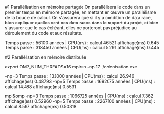 #1 Parallélisation en mémoire partagée
On parallélisera le code dans un premier temps en mémoire partagée, en mettant en œuvre un parallélisme de la boucle de calcul. On s'assurera que si il y a condition de data race, bien expliquer quelles sont ces data races dans le rapport du projet, et bien s'assurer que le cas échéant, elles ne porteront pas préjudice au déroulement du code et aux résultats.

Temps passe :      56100 années  |  CPU(ms) : calcul 46.521  affichage(ms) 0.645
Temps passe :     318450 années  |  CPU(ms) : calcul 5.291  affichage(ms) 0.445

#2 Parallélisation en mémoire distribuée


export OMP_NUM_THREADS=16
mpirun -np 17 ./colonisation.exe 

-np=3 Temps passe :     132000 années  |  CPU(ms) : calcul 26.946  affichage(ms) 0.48793
-np=5 Temps passe :    1692075 années  |  CPU(ms) : calcul 14.488  affichage(ms) 0.5531

mpi&omp
-np=3 Temps passe :    1066725 années  |  CPU(ms) : calcul 7.362  affichage(ms) 0.52960
-np=5 Temps passe :    2267100 années  |  CPU(ms) : calcul 8.597  affichage(ms) 0.50318